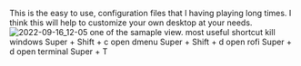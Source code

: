 This is the easy to use, configuration files that I having playing long times. I think this will help to customize your own desktop at your needs.
![2022-09-16_12-05](https://user-images.githubusercontent.com/99860558/190574906-b84036cf-1808-4cf0-8ae2-cd09e89f2236.png)
one of the samaple view.
most useful shortcut
kill windows  Super + Shift + c
open dmenu    Super + Shift + d
open rofi     Super + d
open terminal Super + T
